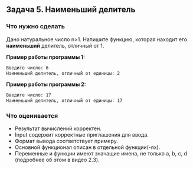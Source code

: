 ## Задача 5. Наименьший делитель
### Что нужно сделать
Дано натуральное число n>1. Напишите функцию, которая находит его **наименьший** делитель, 
отличный от 1.

**Пример работы программы 1:**
```bash
Введите число: 6
Наименьший делитель, отличный от единицы: 2
```
**Пример работы программы 2:**
```bash
Введите число: 17
Наименьший делитель, отличный от единицы: 17
```
### Что оценивается
- Результат вычислений корректен.
- Input содержит корректные приглашения для ввода. 
- Формат вывода соответствует примеру.
- Основной функционал описан в отдельной функции(-ях).
- Переменные и функции имеют значащие имена, не только a, b, c, d (подробнее об этом в видео 2.3).

